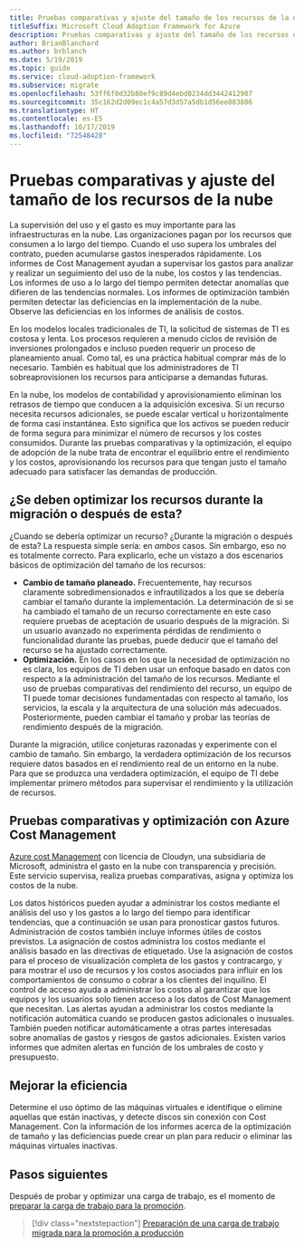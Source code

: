 ```yaml
---
title: Pruebas comparativas y ajuste del tamaño de los recursos de la nube
titleSuffix: Microsoft Cloud Adoption Framework for Azure
description: Pruebas comparativas y ajuste del tamaño de los recursos de la nube
author: BrianBlanchard
ms.author: brblanch
ms.date: 5/19/2019
ms.topic: guide
ms.service: cloud-adoption-framework
ms.subservice: migrate
ms.openlocfilehash: 53ff6f0d32b80ef9c89d4ebd0234dd3442412907
ms.sourcegitcommit: 35c162d2d09ec1c4a57d3d57a5db1d56ee883806
ms.translationtype: HT
ms.contentlocale: es-ES
ms.lasthandoff: 10/17/2019
ms.locfileid: "72548428"
---
```

# <a name="benchmark-and-resize-cloud-assets"></a>Pruebas comparativas y ajuste del tamaño de los recursos de la nube

La supervisión del uso y el gasto es muy importante para las infraestructuras en la nube. Las organizaciones pagan por los recursos que consumen a lo largo del tiempo. Cuando el uso supera los umbrales del contrato, pueden acumularse gastos inesperados rápidamente. Los informes de Cost Management ayudan a supervisar los gastos para analizar y realizar un seguimiento del uso de la nube, los costos y las tendencias. Los informes de uso a lo largo del tiempo permiten detectar anomalías que difieren de las tendencias normales. Los informes de optimización también permiten detectar las deficiencias en la implementación de la nube. Observe las deficiencias en los informes de análisis de costos.

En los modelos locales tradicionales de TI, la solicitud de sistemas de TI es costosa y lenta. Los procesos requieren a menudo ciclos de revisión de inversiones prolongados e incluso pueden requerir un proceso de planeamiento anual. Como tal, es una práctica habitual comprar más de lo necesario. También es habitual que los administradores de TI sobreaprovisionen los recursos para anticiparse a demandas futuras.

En la nube, los modelos de contabilidad y aprovisionamiento eliminan los retrasos de tiempo que conducen a la adquisición excesiva. Si un recurso necesita recursos adicionales, se puede escalar vertical u horizontalmente de forma casi instantánea. Esto significa que los activos se pueden reducir de forma segura para minimizar el número de recursos y los costes consumidos. Durante las pruebas comparativas y la optimización, el equipo de adopción de la nube trata de encontrar el equilibrio entre el rendimiento y los costos, aprovisionando los recursos para que tengan justo el tamaño adecuado para satisfacer las demandas de producción.

<!-- markdownlint-disable MD026 -->

## <a name="should-assets-be-optimized-during-or-after-the-migration"></a>¿Se deben optimizar los recursos durante la migración o después de esta?

¿Cuando se debería optimizar un recurso? ¿Durante la migración o después de esta? La respuesta simple sería: en *ambos* casos. Sin embargo, eso no es totalmente correcto. Para explicarlo, eche un vistazo a dos escenarios básicos de optimización del tamaño de los recursos:

- **Cambio de tamaño planeado.** Frecuentemente, hay recursos claramente sobredimensionados e infrautilizados a los que se debería cambiar el tamaño durante la implementación. La determinación de si se ha cambiado el tamaño de un recurso correctamente en este caso requiere pruebas de aceptación de usuario después de la migración. Si un usuario avanzado no experimenta pérdidas de rendimiento o funcionalidad durante las pruebas, puede deducir que el tamaño del recurso se ha ajustado correctamente.
- **Optimización.** En los casos en los que la necesidad de optimización no es clara, los equipos de TI deben usar un enfoque basado en datos con respecto a la administración del tamaño de los recursos. Mediante el uso de pruebas comparativas del rendimiento del recurso, un equipo de TI puede tomar decisiones fundamentadas con respecto al tamaño, los servicios, la escala y la arquitectura de una solución más adecuados. Posteriormente, pueden cambiar el tamaño y probar las teorías de rendimiento después de la migración.

Durante la migración, utilice conjeturas razonadas y experimente con el cambio de tamaño. Sin embargo, la verdadera optimización de los recursos requiere datos basados en el rendimiento real de un entorno en la nube. Para que se produzca una verdadera optimización, el equipo de TI debe implementar primero métodos para supervisar el rendimiento y la utilización de recursos.

## <a name="benchmark-and-optimize-with-azure-cost-management"></a>Pruebas comparativas y optimización con Azure Cost Management

[Azure cost Management](https://docs.microsoft.com/azure/cost-management/overview) con licencia de Cloudyn, una subsidiaria de Microsoft, administra el gasto en la nube con transparencia y precisión. Este servicio supervisa, realiza pruebas comparativas, asigna y optimiza los costos de la nube.

Los datos históricos pueden ayudar a administrar los costos mediante el análisis del uso y los gastos a lo largo del tiempo para identificar tendencias, que a continuación se usan para pronosticar gastos futuros. Administración de costos también incluye informes útiles de costos previstos. La asignación de costos administra los costos mediante el análisis basado en las directivas de etiquetado. Use la asignación de costos para el proceso de visualización completa de los gastos y contracargo, y para mostrar el uso de recursos y los costos asociados para influir en los comportamientos de consumo o cobrar a los clientes del inquilino. El control de acceso ayuda a administrar los costos al garantizar que los equipos y los usuarios solo tienen acceso a los datos de Cost Management que necesitan. Las alertas ayudan a administrar los costos mediante la notificación automática cuando se producen gastos adicionales o inusuales. También pueden notificar automáticamente a otras partes interesadas sobre anomalías de gastos y riesgos de gastos adicionales. Existen varios informes que admiten alertas en función de los umbrales de costo y presupuesto.

## <a name="improve-efficiency"></a>Mejorar la eficiencia

Determine el uso óptimo de las máquinas virtuales e identifique o elimine aquellas que están inactivas, y detecte discos sin conexión con Cost Management. Con la información de los informes acerca de la optimización de tamaño y las deficiencias puede crear un plan para reducir o eliminar las máquinas virtuales inactivas.

## <a name="next-steps"></a>Pasos siguientes

Después de probar y optimizar una carga de trabajo, es el momento de [preparar la carga de trabajo para la promoción](./ready.md).

> [!div class="nextstepaction"]
> [Preparación de una carga de trabajo migrada para la promoción a producción](./ready.md)
